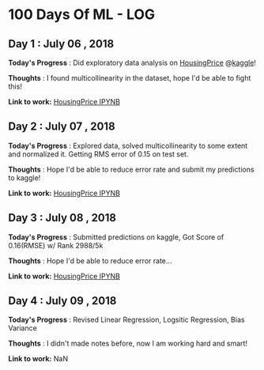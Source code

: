# 100 Days Of ML - LOG

## Day 1 : July 06 , 2018

**Today's Progress** : Did exploratory data analysis on [HousingPrice](https://www.kaggle.com/c/house-prices-advanced-regression-techniques) @[kaggle](https://www.kaggle.com)!

**Thoughts** : I found multicollinearity in the dataset, hope I'd be able to fight this!

**Link to work:** [HousingPrice IPYNB](https://github.com/aditya98ak/100DaysOfML/blob/master/kaggle/house-prices-advanced-regression-techniques/HousingPrice.ipynb)

## Day 2 : July 07 , 2018

**Today's Progress** : Explored data, solved multicollinearity to some extent and normalized it. Getting RMS error of 0.15 on test set.

**Thoughts** : Hope I'd be able to reduce error rate and submit my predictions to kaggle!

**Link to work:** [HousingPrice IPYNB](https://github.com/aditya98ak/100DaysOfML/blob/master/kaggle/house-prices-advanced-regression-techniques/HousingPrice.ipynb)

## Day 3 : July 08 , 2018

**Today's Progress** : Submitted predictions on kaggle, Got Score of 0.16(RMSE) w/ Rank 2988/5k

**Thoughts** : Hope I'd be able to reduce error rate...

**Link to work:** [HousingPrice IPYNB](https://github.com/aditya98ak/100DaysOfML/blob/master/kaggle/house-prices-advanced-regression-techniques/HousingPrice.ipynb)

## Day 4 : July 09 , 2018

**Today's Progress** : Revised Linear Regression, Logsitic Regression, Bias Variance

**Thoughts** : I didn't made notes before, now I am working hard and smart!

**Link to work:** NaN
